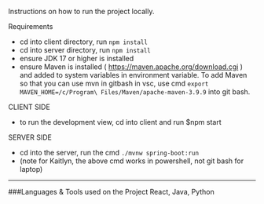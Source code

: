 Instructions on how to run the project locally.

Requirements
- cd into client directory, run `npm install`
- cd into server directory, run `npm install`
- ensure JDK 17 or higher is installed
- ensure Maven is installed ( https://maven.apache.org/download.cgi ) and added to system variables in environment variable. To add Maven so that you can use mvn in gitbash in vsc, use cmd `export MAVEN_HOME=/c/Program\ Files/Maven/apache-maven-3.9.9` into git bash.

CLIENT SIDE
- to run the development view, cd into client and run $npm start

SERVER SIDE
- cd into the server, run the cmd `./mvnw spring-boot:run`
- (note for Kaitlyn, the above cmd works in powershell, not git bash for laptop)

-----
###Languages & Tools used on the Project
React, Java, Python
